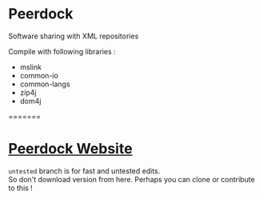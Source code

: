 # Peerdock
Software sharing with XML repositories

Compile with following libraries :
- mslink
- common-io
- common-langs
- zip4j
- dom4j

=======

[Peerdock Website](https://peerdock.co)
=======

`untested` branch is for fast and untested edits.<br>
So don't download version from here. Perhaps you can clone or contribute to this !
